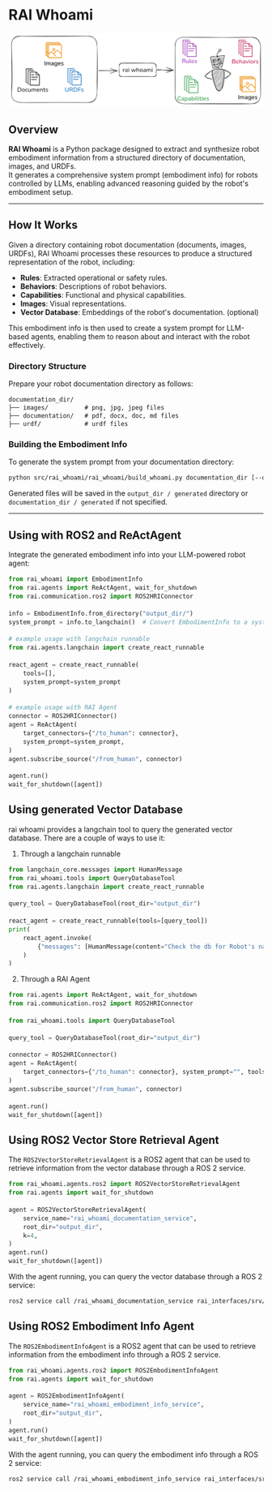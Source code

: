 # RAI Whoami

![RAI Whoami](./docs/images/rai_whoami.png)

## Overview

**RAI Whoami** is a Python package designed to extract and synthesize robot embodiment information from a structured directory of documentation, images, and URDFs.  
It generates a comprehensive system prompt (embodiment info) for robots controlled by LLMs, enabling advanced reasoning guided by the robot's embodiment setup.

---

## How It Works

Given a directory containing robot documentation (documents, images, URDFs), RAI Whoami processes these resources to produce a structured representation of the robot, including:

- **Rules**: Extracted operational or safety rules.
- **Behaviors**: Descriptions of robot behaviors.
- **Capabilities**: Functional and physical capabilities.
- **Images**: Visual representations.
- **Vector Database**: Embeddings of the robot's documentation. (optional)

This embodiment info is then used to create a system prompt for LLM-based agents, enabling them to reason about and interact with the robot effectively.

### Directory Structure

Prepare your robot documentation directory as follows:

```
documentation_dir/
├── images/          # png, jpg, jpeg files
├── documentation/   # pdf, docx, doc, md files
├── urdf/            # urdf files
```

### Building the Embodiment Info

To generate the system prompt from your documentation directory:

```bash
python src/rai_whoami/rai_whoami/build_whoami.py documentation_dir [--output_dir output_dir] [--build-vector-db]
```

Generated files will be saved in the `output_dir / generated` directory or `documentation_dir / generated` if not specified.

---

## Using with ROS2 and ReActAgent

Integrate the generated embodiment info into your LLM-powered robot agent:

```python
from rai_whoami import EmbodimentInfo
from rai.agents import ReActAgent, wait_for_shutdown
from rai.communication.ros2 import ROS2HRIConnector

info = EmbodimentInfo.from_directory("output_dir/")
system_prompt = info.to_langchain()  # Convert EmbodimentInfo to a system prompt

# example usage with langchain runnable
from rai.agents.langchain import create_react_runnable

react_agent = create_react_runnable(
    tools=[],
    system_prompt=system_prompt
)

# example usage with RAI Agent
connector = ROS2HRIConnector()
agent = ReActAgent(
    target_connectors={"/to_human": connector},
    system_prompt=system_prompt,
)
agent.subscribe_source("/from_human", connector)

agent.run()
wait_for_shutdown([agent])
```

## Using generated Vector Database

rai whoami provides a langchain tool to query the generated vector database. There are a couple of ways to use it:

1. Through a langchain runnable

```python
from langchain_core.messages import HumanMessage
from rai_whoami.tools import QueryDatabaseTool
from rai.agents.langchain import create_react_runnable

query_tool = QueryDatabaseTool(root_dir="output_dir")

react_agent = create_react_runnable(tools=[query_tool])
print(
    react_agent.invoke(
        {"messages": [HumanMessage(content="Check the db for Robot's name")]}
    )
)
```

2. Through a RAI Agent

```python
from rai.agents import ReActAgent, wait_for_shutdown
from rai.communication.ros2 import ROS2HRIConnector

from rai_whoami.tools import QueryDatabaseTool

query_tool = QueryDatabaseTool(root_dir="output_dir")

connector = ROS2HRIConnector()
agent = ReActAgent(
    target_connectors={"/to_human": connector}, system_prompt="", tools=[query_tool]
)
agent.subscribe_source("/from_human", connector)

agent.run()
wait_for_shutdown([agent])
```

## Using ROS2 Vector Store Retrieval Agent

The `ROS2VectorStoreRetrievalAgent` is a ROS2 agent that can be used to retrieve information from the vector database through a ROS 2 service.

```python
from rai_whoami.agents.ros2 import ROS2VectorStoreRetrievalAgent
from rai.agents import wait_for_shutdown

agent = ROS2VectorStoreRetrievalAgent(
    service_name="rai_whoami_documentation_service",
    root_dir="output_dir",
    k=4,
)
agent.run()
wait_for_shutdown([agent])
```

With the agent running, you can query the vector database through a ROS 2 service:

```bash
ros2 service call /rai_whoami_documentation_service rai_interfaces/srv/VectorStoreRetrieval "query:  'maximum load'"
```

## Using ROS2 Embodiment Info Agent

The `ROS2EmbodimentInfoAgent` is a ROS2 agent that can be used to retrieve information from the embodiment info through a ROS 2 service.

```python
from rai_whoami.agents.ros2 import ROS2EmbodimentInfoAgent
from rai.agents import wait_for_shutdown

agent = ROS2EmbodimentInfoAgent(
    service_name="rai_whoami_embodiment_info_service",
    root_dir="output_dir",
)
agent.run()
wait_for_shutdown([agent])
```

With the agent running, you can query the embodiment info through a ROS 2 service:

```bash
ros2 service call /rai_whoami_embodiment_info_service rai_interfaces/srv/EmbodimentInfo
```
